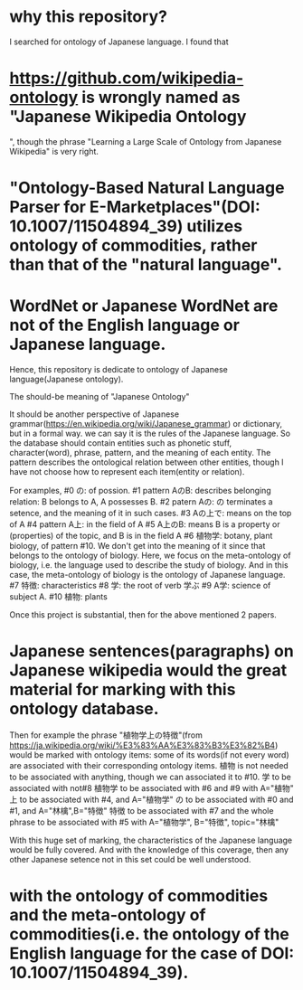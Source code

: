 # why this repository?

I searched for ontology of Japanese language. I found that
# https://github.com/wikipedia-ontology is wrongly named as "Japanese Wikipedia Ontology
", though the phrase "Learning a Large Scale of Ontology from Japanese Wikipedia" is very right.
# "Ontology-Based Natural Language Parser for E-Marketplaces"(DOI: 10.1007/11504894_39) utilizes ontology of commodities, rather than that of the "natural language".
# WordNet or Japanese WordNet are not of the English language or Japanese language.

Hence, this repository is dedicate to ontology of Japanese language(Japanese ontology).

The should-be meaning of "Japanese Ontology"

It should be another perspective of Japanese grammar(https://en.wikipedia.org/wiki/Japanese_grammar) or dictionary, but in a formal way.
we can say it is the rules of the Japanese language.
So the database should contain entities such as phonetic stuff, character(word), phrase, pattern, and the meaning of each entity.
The pattern describes the ontological relation between other entities, though I have not choose how to represent each item(entity or relation).

For examples, 
#0 の: of possion.
#1 pattern AのB: describes belonging relation: B belongs to A, A possesses B.
#2 patern Aの: の terminates a setence, and the meaning of it in such cases.
#3 Aの上で: means on the top of A
#4 pattern A上: in the field of A
#5 A上のB: means B is a property or (properties) of the topic, and B is in the field A
#6 植物学: botany, plant biology, of pattern #10. We don't get into the meaning of it since that belongs to the ontology of biology. Here, we focus on the meta-ontology of biology, i.e. the language used to describe the study of biology. And in this case, the meta-ontology of biology is the ontology of Japanese language.
#7 特徴: characteristics
#8 学: the root of verb 学ぶ
#9 A学: science of subject A.
#10 植物: plants

Once this project is substantial, then for the above mentioned 2 papers.
# Japanese sentences(paragraphs) on Japanese wikipedia would the great material for marking with this ontology database.
Then for example the phrase "植物学上の特徴"(from https://ja.wikipedia.org/wiki/%E3%83%AA%E3%83%B3%E3%82%B4) would be marked with ontology items:
some of its words(if not every word) are associated with their corresponding ontology items.
植物 is not needed to be associated with anything, though we can associated it to #10.
学 to be associated with not#8
植物学 to be associated with #6 and #9 with A="植物"
上  to be associated with #4, and A="植物学"
の  to be associated with #0 and #1, and A="林檎",B="特徴"
特徴 to be associated with #7
and the whole phrase to be associated with #5 with A="植物学", B="特徴", topic="林檎"

With this huge set of marking, the characteristics of the Japanese language would be fully covered. And with the knowledge of this coverage, then any other Japanese setence not in this set could be well understood.

# with the ontology of commodities and the meta-ontology of commodities(i.e. the ontology of the English language for the case of DOI: 10.1007/11504894_39).

